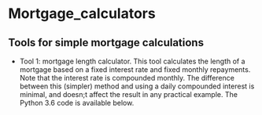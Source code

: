 # Mortgage_calculators
## Tools for simple mortgage calculations

* Tool 1: mortgage length calculator. This tool calculates the length of a mortgage based on a fixed interest rate and fixed monthly repayments. Note that the interest rate is compounded monthly. The difference between this (simpler) method and using a daily compounded interest is minimal, and doesn;t affect the result in any practical example. The Python 3.6 code is available below.

